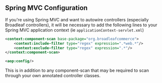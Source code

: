 ## Spring MVC Configuration

If you're using Spring MVC and want to autowire controllers (especially Broadleaf controllers), it will be necessary to add the following lines to your Spring MVC application context (ie `applicationContext-servlet.xml`)

```xml
<context:component-scan base-package="org.broadleafcommerce">
    <context:include-filter type="regex" expression=".*web.*"/>
    <context:exclude-filter type="regex" expression=".*"/>
</context:component-scan>

<aop:config/>
```

This is in addition to any component-scan that may be required to scan through your own annotated controller classes.

